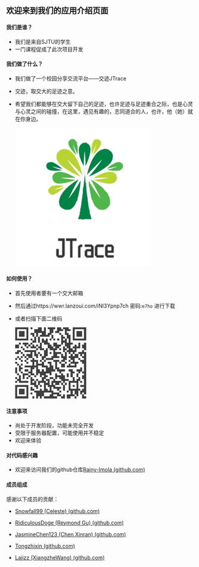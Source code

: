 ## 欢迎来到我们的应用介绍页面

#### 我们是谁？

* 我们是来自SJTU的学生
* 一门课程促成了此次项目开发

#### 我们做了什么？

* 我们做了一个校园分享交流平台——交迹JTrace

* 交迹，取交大的足迹之意。

* 希望我们都能够在交大留下自己的足迹，也许足迹与足迹重合之际，也是心灵与心灵之间的碰撞，在这里，遇见有趣的，志同道合的人，也许，他（她）就在你身边。

  ![logo](./picture/logo.png)

#### 如何使用？

* 首先使用者要有一个交大邮箱
* 然后通过https://wwr.lanzoui.com/iNl3Ypnp7ch 密码:`e7ho` 进行下载
* 或者扫描下面二维码

  ![logo](./picture/download.png)

#### 注意事项

* 尚处于开发阶段，功能未完全开发
* 受限于服务器配置，可能使用并不稳定
* 欢迎来体验

#### 对代码感兴趣

* 欢迎来访问我们的github仓库[Rainy-Imola (github.com)](https://github.com/Rainy-Imola)

#### 成员组成

感谢以下成员的贡献：

* [Snowfall99 (Celeste) (github.com)](https://github.com/Snowfall99)

* [RidiculousDoge (Reymond Gu) (github.com)](https://github.com/RidiculousDoge)

* [JasmineChen123 (Chen Xinran) (github.com)](https://github.com/JasmineChen123)
* [Tongzhixin (github.com)](https://github.com/Tongzhixin)
* [Lajizz (XiangzheWang) (github.com)](https://github.com/Lajizz)

